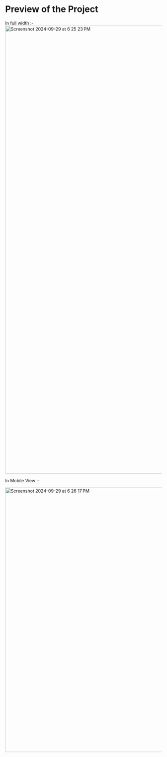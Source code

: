 # Preview of the Project
In full width :-
<img width="1434" alt="Screenshot 2024-09-29 at 6 25 23 PM" src="https://github.com/user-attachments/assets/423b9330-a755-4c9d-9add-9a010c7c546e">

In Mobile View :-

<img width="847" alt="Screenshot 2024-09-29 at 6 26 17 PM" src="https://github.com/user-attachments/assets/6e94ba6d-803f-4aaa-8da8-b3e0b18cfaca">
